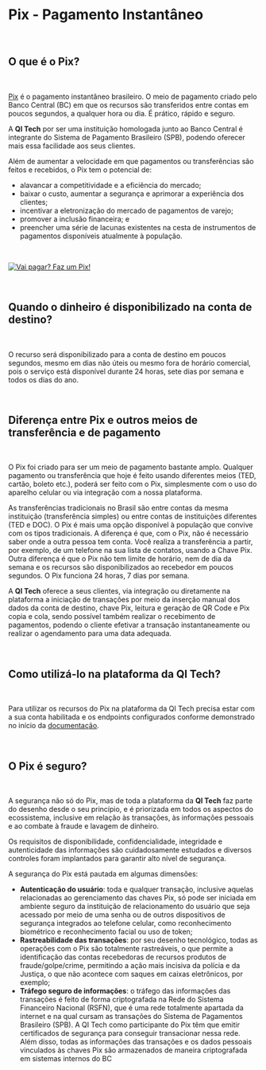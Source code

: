 # Pix - Pagamento Instantâneo

<br>

## O que é o Pix?
<br>

[Pix](https://www.bcb.gov.br/estabilidadefinanceira/pix) é o pagamento instantâneo brasileiro. O meio de pagamento criado pelo Banco Central (BC) em que os recursos são transferidos entre contas em poucos segundos, a qualquer hora ou dia. É prático, rápido e seguro. 

A **QI Tech** por ser uma instituição homologada junto ao Banco Central é integrante do Sistema de Pagamento
Brasileiro (SPB), podendo oferecer mais essa facilidade aos seus clientes.

Além de aumentar a velocidade em que pagamentos ou transferências são feitos e recebidos, o Pix tem o potencial de:

 - alavancar a competitividade e a eficiência do mercado;
 - baixar o custo, aumentar a segurança e aprimorar a experiência dos clientes;
 - incentivar a eletronização do mercado de pagamentos de varejo;
 - promover a inclusão financeira; e
 - preencher uma série de lacunas existentes na cesta de instrumentos de pagamentos disponíveis atualmente à população.

<br> 

[![Vai pagar? Faz um Pix!](https://img.youtube.com/vi/ar-ynWFzEGs/sddefault.jpg)](https://www.youtube.com/watch?v=ar-ynWFzEGs&feature=emb_imp_woyt)

<br>

## Quando o dinheiro é disponibilizado na conta de destino?
<br>

O recurso será disponibilizado para a conta de destino em poucos segundos, 
mesmo em dias não úteis ou mesmo fora de horário comercial, pois o serviço está disponível durante 24 horas, sete dias por semana e todos os dias do ano.


<br>

## Diferença entre Pix e outros meios de transferência e de pagamento
<br>

O Pix foi criado para ser um meio de pagamento bastante amplo. 
Qualquer pagamento ou transferência que hoje é feito usando diferentes meios
(TED, cartão, boleto etc.), poderá ser feito com o Pix, 
simplesmente com o uso do aparelho celular ou via integração com a nossa plataforma.

As transferências tradicionais no Brasil são entre contas da mesma instituição 
(transferência simples) ou entre contas de instituições diferentes (TED e DOC). 
O Pix é mais uma opção disponível à população que convive com os tipos tradicionais. 
A diferença é que, com o Pix, não é necessário saber onde a outra pessoa tem conta. 
Você realiza a transferência a partir, por exemplo, de um telefone na sua lista de contatos, 
usando a Chave Pix. Outra diferença é que o Pix não tem limite de horário, nem de dia da 
semana e os recursos são disponibilizados ao recebedor em poucos segundos. 
O Pix funciona 24 horas, 7 dias por semana.

 A **QI Tech** oferece a seus clientes, via integração ou diretamente na plataforma 
 a iniciação de transações por meio da inserção manual dos dados da conta de destino, 
 chave Pix, leitura e geração de QR Code e Pix copia e cola, 
 sendo possível também realizar o recebimento de pagamentos, podendo o cliente
 efetivar a transação instantaneamente ou realizar o agendamento para uma data adequada.

<br>

## Como utilizá-lo na plataforma da QI Tech?
<br>

Para utilizar os recursos do Pix na plataforma da QI Tech precisa estar com a sua conta habilitada e os 
endpoints configurados conforme demonstrado no início da [documentação](?file=0111).

<br>

## O Pix é seguro?

<br>


A segurança não só do Pix, mas de toda a plataforma da **QI Tech** faz parte do desenho desde o seu princípio, e é priorizada 
em todos os aspectos do ecossistema, inclusive em relação às transações, às informações pessoais e ao combate à fraude e 
lavagem de dinheiro. 

Os requisitos de disponibilidade, confidencialidade, integridade e autenticidade das informações são cuidadosamente 
estudados e diversos controles foram implantados para garantir alto nível de segurança.

A segurança do Pix está pautada em algumas dimensões:


 - **Autenticação do usuário**: toda e qualquer transação, inclusive aquelas relacionadas ao gerenciamento das chaves Pix, 
só pode ser iniciada em ambiente seguro da instituição de relacionamento do usuário que seja acessado por meio de 
uma senha ou de outros dispositivos de segurança integrados ao telefone celular, como reconhecimento biométrico e 
reconhecimento facial ou uso de token;
 - **Rastreabilidade das transações**: por seu desenho tecnológico, todas as operações com o Pix são totalmente rastreáveis, 
o que permite a identificação das contas recebedoras de recursos produtos de fraude/golpe/crime, permitindo a ação mais 
incisiva da polícia e da Justiça, o que não acontece com saques em caixas eletrônicos, por exemplo;
 - **Tráfego seguro de informações**: o tráfego das informações das transações é feito de forma criptografada na 
Rede do Sistema Financeiro Nacional (RSFN), que é uma rede totalmente apartada da internet e 
na qual cursam as transações do Sistema de Pagamentos Brasileiro (SPB). A QI Tech como participante do Pix têm que 
emitir certificados de segurança para conseguir transacionar nessa rede. Além disso, todas as informações das 
transações e os dados pessoais vinculados às chaves Pix são armazenados de maneira criptografada em sistemas internos do BC


<br>